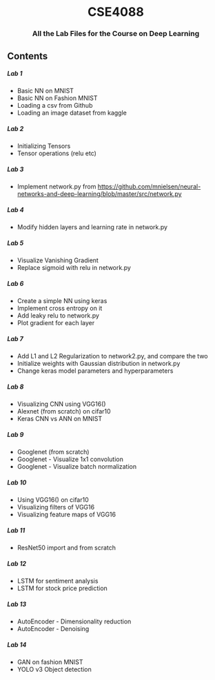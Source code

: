 <H1 align="center">CSE4088</H1>
<H3 align="center">All the Lab Files for the Course on Deep Learning</H3>

## Contents
##### Lab 1
- Basic NN on MNIST
- Basic NN on Fashion MNIST
- Loading a csv from Github
- Loading an image dataset from kaggle
  
##### Lab 2
- Initializing Tensors
- Tensor operations (relu etc)

##### Lab 3
- Implement network.py from https://github.com/mnielsen/neural-networks-and-deep-learning/blob/master/src/network.py

##### Lab 4
- Modify hidden layers and learning rate in network.py

##### Lab 5
- Visualize Vanishing Gradient
- Replace sigmoid with relu in network.py

##### Lab 6
- Create a simple NN using keras
- Implement cross entropy on it
- Add leaky relu to network.py
- Plot gradient for each layer

##### Lab 7
- Add L1 and L2 Regularization to network2.py, and compare the two
- Initialize weights with Gaussian distribution in network.py
- Change keras model parameters and hyperparameters

##### Lab 8
- Visualizing CNN using VGG16()
- Alexnet (from scratch) on cifar10
- Keras CNN vs ANN on MNIST

##### Lab 9
- Googlenet (from scratch)
- Googlenet - Visualize 1x1 convolution
- Googlenet - Visualize batch normalization 

##### Lab 10
- Using VGG16() on cifar10
- Visualizing filters of VGG16
- Visualizing feature maps of VGG16

##### Lab 11
- ResNet50 import and from scratch

##### Lab 12
- LSTM for sentiment analysis
- LSTM for stock price prediction

##### Lab 13
- AutoEncoder - Dimensionality reduction
- AutoEncoder - Denoising

##### Lab 14
- GAN on fashion MNIST
- YOLO v3 Object detection